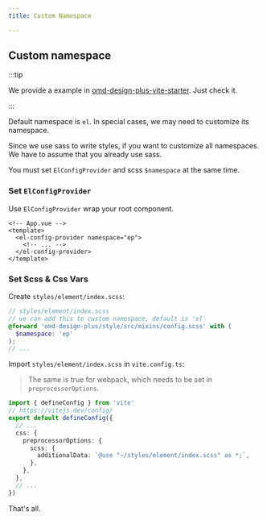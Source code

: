 ```yaml
---
title: Custom Namespace

---
```


## Custom namespace<VersionTag version="2.2.0" />

:::tip

We provide a example in [omd-design-plus-vite-starter](https://github.com/omd-design-plus/omd-design-plus-vite-starter).
Just check it.

:::

Default namespace is `el`.
In special cases, we may need to customize its namespace.

Since we use sass to write styles, if you want to customize all namespaces.
We have to assume that you already use sass.

You must set `ElConfigProvider` and scss `$namespace` at the same time.

### Set `ElConfigProvider`

Use `ElConfigProvider` wrap your root component.

```vue
<!-- App.vue -->
<template>
  <el-config-provider namespace="ep">
    <!-- ... -->
  </el-config-provider>
</template>
```

### Set Scss & Css Vars

Create `styles/element/index.scss`:

```scss
// styles/element/index.scss
// we can add this to custom namespace, default is 'el'
@forward 'omd-design-plus/style/src/mixins/config.scss' with (
  $namespace: 'ep'
);
// ...
```

Import `styles/element/index.scss` in `vite.config.ts`:

> The same is true for webpack, which needs to be set in `preprocessorOptions`.

```ts
import { defineConfig } from 'vite'
// https://vitejs.dev/config/
export default defineConfig({
  // ...
  css: {
    preprocessorOptions: {
      scss: {
        additionalData: `@use "~/styles/element/index.scss" as *;`,
      },
    },
  },
  // ...
})
```

That's all.
